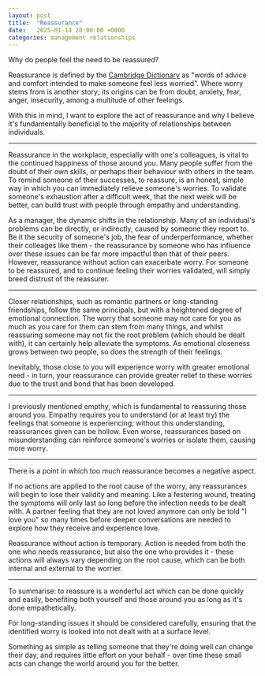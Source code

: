 ```yaml
---
layout: post
title:  "Reassurance"
date:   2025-01-14 20:00:00 +0000
categories: management relationships
---
```


Why do people feel the need to be reassured?  

Reassurance is defined by the [Cambridge Dictionary](https://dictionary.cambridge.org/dictionary/english/reassurance) as "words of advice and comfort intended to make someone feel less worried". Where worry stems from is another story; its origins can be from doubt, anxiety, fear, anger, insecurity, among a multitude of other feelings. 

With this in mind, I want to explore the act of reassurance and why I believe it's fundamentally beneficial to the majority of relationships between individuals.

---

Reassurance in the workplace, especially with one's colleagues, is vital to the continued happiness of those around you. Many people suffer from the doubt of their own skills, or perhaps their behaviour with others in the team. To remind someone of their successes, to reassure, is an honest, simple way in which you can immediately relieve someone's worries. To validate someone's exhaustion after a difficult week, that the next week will be better, can build trust with people through empathy and understanding.

As a manager, the dynamic shifts in the relationship. Many of an individual's problems can be directly, or indirectly, caused by someone they report to. Be it the security of someone's job, the fear of underperformance, whether their colleages like them - the reassurance by someone who has influence over these issues can be far more impactful than that of their peers. However, reassurance without action can exacerbate worry. For someone to be reassured, and to continue feeling their worries validated, will simply breed distrust of the reassurer. 

---

Closer relationships, such as romantic partners or long-standing friendships, follow the same principals, but with a heightened degree of emotional connection. The worry that someone may not care for you as much as you care for them can stem from many things, and whilst reassuring someone may not fix the root problem (which should be dealt with), it can certainly help alleviate the symptoms. As emotional closeness grows between two people, so does the strength of their feelings. 

Inevitably, those close to you will experience worry with greater emotional need - in turn, your reassurance can provide greater relief to these worries due to the trust and bond that has been developed.

---

I previously mentioned empthy, which is fundamental to reassuring those around you. Empathy requires you to understand (or at least try) the feelings that someone is experiencing; without this understanding, reassurances given can be hollow. Even worse, reassurances based on misunderstanding can reinforce someone's worries or isolate them, causing more worry.

---

There is a point in which too much reassurance becomes a negative aspect.

If no actions are applied to the root cause of the worry, any reassurances will begin to lose their validity and meaning. Like a festering wound, treating the symptoms will only last so long before the infection needs to be dealt with. A partner feeling that they are not loved anymore can only be told "I love you" so many times before deeper conversations are needed to explore how they receive and experience love.

Reassurance without action is temporary. Action is needed from both the one who needs reassurance, but also the one who provides it - these actions will always vary depending on the root cause, which can be both internal and external to the worrier.

---

To summarise: to reassure is a wonderful act which can be done quickly and easily, benefiting both yourself and those around you as long as it's done empathetically. 

For long-standing issues it should be considered carefully, ensuring that the identified worry is looked into not dealt with at a surface level.

Something as simple as telling someone that they're doing well can change their day, and requires little effort on your behalf - over time these small acts can change the world around you for the better.